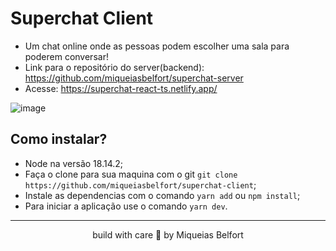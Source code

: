 # Superchat Client
* Um chat online onde as pessoas podem escolher uma sala para poderem conversar!
* Link para o repositório do server(backend): https://github.com/miqueiasbelfort/superchat-server
* Acesse: https://superchat-react-ts.netlify.app/

![image](https://user-images.githubusercontent.com/79981066/222504987-60e423ad-42ea-4c9b-bee5-bfcc8d946fe3.png)

## Como instalar?
* Node na versão 18.14.2;
* Faça o clone para sua maquina com o git `git clone https://github.com/miqueiasbelfort/superchat-client`;
* Instale as dependencias com o comando `yarn add` ou `npm install`;
* Para iniciar a aplicação use o comando `yarn dev`.

___

<div align="center">
  <p>build with care 🚀 by Miqueias Belfort</p>
</div>
